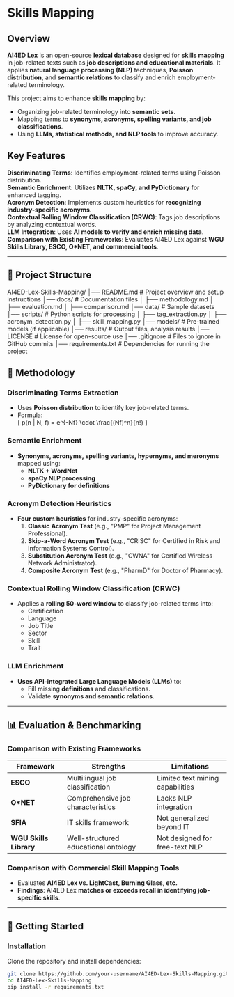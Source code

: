 # Skills Mapping


## Overview

**AI4ED Lex** is an open-source **lexical database** designed for **skills mapping** in job-related texts such as **job descriptions and educational materials**. It applies **natural language processing (NLP)** techniques, **Poisson distribution**, and **semantic relations** to classify and enrich employment-related terminology.

This project aims to enhance **skills mapping** by:
- Organizing job-related terminology into **semantic sets**.
- Mapping terms to **synonyms, acronyms, spelling variants, and job classifications**.
- Using **LLMs, statistical methods, and NLP tools** to improve accuracy.

## Key Features

 **Discriminating Terms**: Identifies employment-related terms using Poisson distribution.  
 **Semantic Enrichment**: Utilizes **NLTK, spaCy, and PyDictionary** for enhanced tagging.  
 **Acronym Detection**: Implements custom heuristics for **recognizing industry-specific acronyms**.  
 **Contextual Rolling Window Classification (CRWC)**: Tags job descriptions by analyzing contextual words.  
 **LLM Integration**: Uses **AI models to verify and enrich missing data**.   
 **Comparison with Existing Frameworks**: Evaluates AI4ED Lex against **WGU Skills Library, ESCO, O*NET, and commercial tools**.  

---

## 📂 Project Structure


AI4ED-Lex-Skills-Mapping/
│── README.md              # Project overview and setup instructions
│── docs/                  # Documentation files
│   ├── methodology.md
│   ├── evaluation.md
│   ├── comparison.md
│── data/                  # Sample datasets
│── scripts/               # Python scripts for processing
│   ├── tag_extraction.py
│   ├── acronym_detection.py
│   ├── skill_mapping.py
│── models/                # Pre-trained models (if applicable)
│── results/               # Output files, analysis results
│── LICENSE                # License for open-source use
│── .gitignore             # Files to ignore in GitHub commits
│── requirements.txt       # Dependencies for running the project



## 📜 Methodology

### **Discriminating Terms Extraction**
- Uses **Poisson distribution** to identify key job-related terms.
- Formula:  
  \[
  p(n | N, f) = e^{-Nf} \cdot \frac{(Nf)^n}{n!}
  \]

### **Semantic Enrichment**
- **Synonyms, acronyms, spelling variants, hypernyms, and meronyms** mapped using:
  - **NLTK + WordNet**
  - **spaCy NLP processing**
  - **PyDictionary for definitions**

### **Acronym Detection Heuristics**
- **Four custom heuristics** for industry-specific acronyms:
  1. **Classic Acronym Test** (e.g., "PMP" for Project Management Professional).
  2. **Skip-a-Word Acronym Test** (e.g., "CRISC" for Certified in Risk and Information Systems Control).
  3. **Substitution Acronym Test** (e.g., "CWNA" for Certified Wireless Network Administrator).
  4. **Composite Acronym Test** (e.g., "PharmD" for Doctor of Pharmacy).

### **Contextual Rolling Window Classification (CRWC)**
- Applies a **rolling 50-word window** to classify job-related terms into:
  - Certification
  - Language
  - Job Title
  - Sector
  - Skill
  - Trait

### **LLM Enrichment**
- **Uses API-integrated Large Language Models (LLMs)** to:
  - Fill missing **definitions** and classifications.
  - Validate **synonyms and semantic relations**.

---

## 📊 Evaluation & Benchmarking

### **Comparison with Existing Frameworks**
| Framework | Strengths | Limitations |
|-----------|-----------|-------------|
| **ESCO** | Multilingual job classification | Limited text mining capabilities |
| **O*NET** | Comprehensive job characteristics | Lacks NLP integration |
| **SFIA** | IT skills framework | Not generalized beyond IT |
| **WGU Skills Library** | Well-structured educational ontology | Not designed for free-text NLP |

### **Comparison with Commercial Skill Mapping Tools**
- Evaluates **AI4ED Lex vs. LightCast, Burning Glass, etc.**
- **Findings**: AI4ED Lex **matches or exceeds recall in identifying job-specific skills**.

---

## 🚀 Getting Started

### **Installation**
Clone the repository and install dependencies:
```bash
git clone https://github.com/your-username/AI4ED-Lex-Skills-Mapping.git
cd AI4ED-Lex-Skills-Mapping
pip install -r requirements.txt




